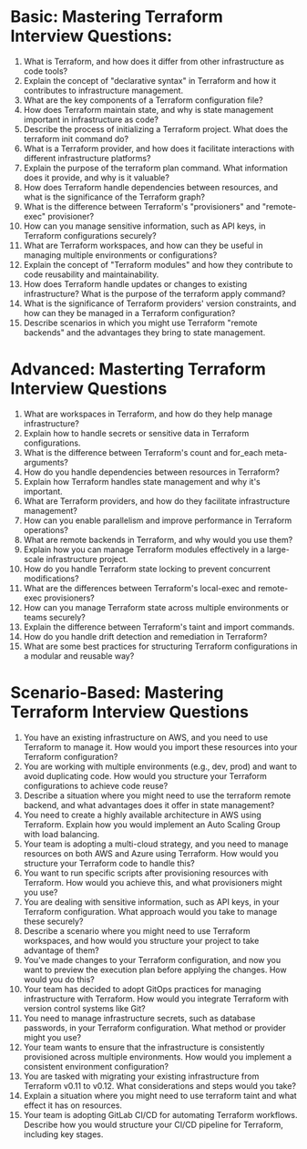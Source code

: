 
# Basic: Mastering Terraform Interview Questions:
1. What is Terraform, and how does it differ from other infrastructure as code tools?
2. Explain the concept of "declarative syntax" in Terraform and how it contributes to infrastructure management.
3. What are the key components of a Terraform configuration file?
4. How does Terraform maintain state, and why is state management important in infrastructure as code?
5. Describe the process of initializing a Terraform project. What does the terraform init command do?
6. What is a Terraform provider, and how does it facilitate interactions with different infrastructure platforms?
7. Explain the purpose of the terraform plan command. What information does it provide, and why is it valuable?
8. How does Terraform handle dependencies between resources, and what is the significance of the Terraform graph?
9. What is the difference between Terraform's "provisioners" and "remote-exec" provisioner?
10. How can you manage sensitive information, such as API keys, in Terraform configurations securely?
11. What are Terraform workspaces, and how can they be useful in managing multiple environments or configurations?
12. Explain the concept of "Terraform modules" and how they contribute to code reusability and maintainability.
13. How does Terraform handle updates or changes to existing infrastructure? What is the purpose of the terraform apply command?
14. What is the significance of Terraform providers' version constraints, and how can they be managed in a Terraform configuration?
15. Describe scenarios in which you might use Terraform "remote backends" and the advantages they bring to state management.


# Advanced: Masterting Terraform Interview Questions
1. What are workspaces in Terraform, and how do they help manage infrastructure?
2. Explain how to handle secrets or sensitive data in Terraform configurations.
3. What is the difference between Terraform's count and for_each meta-arguments?
4. How do you handle dependencies between resources in Terraform?
5. Explain how Terraform handles state management and why it's important.
6. What are Terraform providers, and how do they facilitate infrastructure management?
7. How can you enable parallelism and improve performance in Terraform operations?
8. What are remote backends in Terraform, and why would you use them?
9. Explain how you can manage Terraform modules effectively in a large-scale infrastructure project.
10. How do you handle Terraform state locking to prevent concurrent modifications?
11. What are the differences between Terraform's local-exec and remote-exec provisioners?
12. How can you manage Terraform state across multiple environments or teams securely?
13. Explain the difference between Terraform's taint and import commands.
14. How do you handle drift detection and remediation in Terraform?
15. What are some best practices for structuring Terraform configurations in a modular and reusable way?


# Scenario-Based: Mastering Terraform Interview Questions
1. You have an existing infrastructure on AWS, and you need to use Terraform to manage it. How would you import these resources into your Terraform configuration?
2. You are working with multiple environments (e.g., dev, prod) and want to avoid duplicating code. How would you structure your Terraform configurations to achieve code reuse?
3. Describe a situation where you might need to use the terraform remote backend, and what advantages does it offer in state management?
4. You need to create a highly available architecture in AWS using Terraform. Explain how you would implement an Auto Scaling Group with load balancing.
5. Your team is adopting a multi-cloud strategy, and you need to manage resources on both AWS and Azure using Terraform. How would you structure your Terraform code to handle this?
6. You want to run specific scripts after provisioning resources with Terraform. How would you achieve this, and what provisioners might you use?
7. You are dealing with sensitive information, such as API keys, in your Terraform configuration. What approach would you take to manage these securely?
8. Describe a scenario where you might need to use Terraform workspaces, and how would you structure your project to take advantage of them?
9. You've made changes to your Terraform configuration, and now you want to preview the execution plan before applying the changes. How would you do this?
10. Your team has decided to adopt GitOps practices for managing infrastructure with Terraform. How would you integrate Terraform with version control systems like Git?
11. You need to manage infrastructure secrets, such as database passwords, in your Terraform configuration. What method or provider might you use?
12. Your team wants to ensure that the infrastructure is consistently provisioned across multiple environments. How would you implement a consistent environment configuration?
13. You are tasked with migrating your existing infrastructure from Terraform v0.11 to v0.12. What considerations and steps would you take?
14. Explain a situation where you might need to use terraform taint and what effect it has on resources.
15. Your team is adopting GitLab CI/CD for automating Terraform workflows. Describe how you would structure your CI/CD pipeline for Terraform, including key stages.